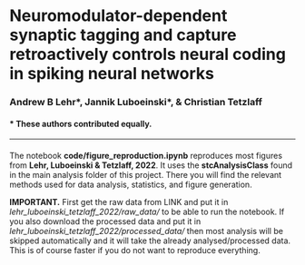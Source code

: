 # Neuromodulator-dependent synaptic tagging and capture retroactively controls neural coding in spiking neural networks
### Andrew B Lehr*, Jannik Luboeinski*, & Christian Tetzlaff
#### * These authors contributed equally.
***
####


The notebook __code/figure_reproduction.ipynb__ reproduces most figures from **Lehr, Luboeinski & Tetzlaff, 2022**. It uses the __stcAnalysisClass__ found in the main analysis folder of this project. There you will find the relevant methods used for data analysis, statistics, and figure generation.

**IMPORTANT.** First get the raw data from LINK and put it in *lehr_luboeinski_tetzlaff_2022/raw_data/* to be able to run the notebook. If you also download the processed data and put it in *lehr_luboeinski_tetzlaff_2022/processed_data/* then most analysis will be skipped automatically and it will take the already analysed/processed data. This is of course faster if you do not want to reproduce everything.
